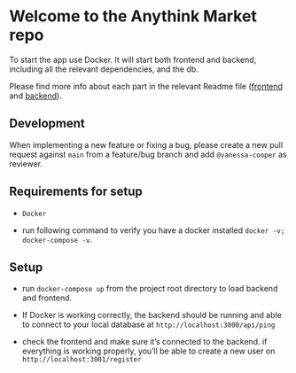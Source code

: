 # Welcome to the Anythink Market repo

To start the app use Docker. It will start both frontend and backend, including all the relevant dependencies, and the db.

Please find more info about each part in the relevant Readme file ([frontend](frontend/readme.md) and [backend](backend/README.md)).

## Development

When implementing a new feature or fixing a bug, please create a new pull request against `main` from a feature/bug branch and add `@vanessa-cooper` as reviewer.

## Requirements for setup

- ```Docker```

- run following command to verify you have a docker installed ```docker -v; docker-compose -v```.

## Setup

- run ```docker-compose up``` from the project root directory to load backend and frontend.

- If Docker is working correctly, the backend should be running and able to connect to your local database at `http://localhost:3000/api/ping`

- check the frontend and make sure it’s connected to the backend. if everything is working properly, you’ll be able to create a new user on   `http://localhost:3001/register`

